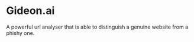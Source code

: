 # Gideon.ai
A powerful url analyser that is able to distinguish a genuine website from a phishy one.
